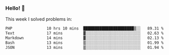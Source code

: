 ### Hello! 👋

This week I solved problems in:

<!--START_SECTION:waka-->

```txt
PHP               10 hrs 10 mins  ██████████████████████▒░░   89.31 %
Text              17 mins         ▓░░░░░░░░░░░░░░░░░░░░░░░░   02.63 %
Markdown          14 mins         ▓░░░░░░░░░░░░░░░░░░░░░░░░   02.13 %
Bash              13 mins         ▒░░░░░░░░░░░░░░░░░░░░░░░░   01.99 %
JSON              13 mins         ▒░░░░░░░░░░░░░░░░░░░░░░░░   01.94 %
```

<!--END_SECTION:waka-->
